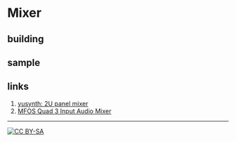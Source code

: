 # Mixer


## building

## sample

## links

1) [yusynth: 2U panel mixer](http://www.yusynth.net/Modular/index_en.html)
2) [MFOS Quad 3 Input Audio Mixer](http://musicfromouterspace.com/analogsynth_new/QUAD_AUDSUBMIX/QUAD_AUDSUBMIX.php)

---
[![CC BY-SA](https://licensebuttons.net/l/by-sa/3.0/88x31.png)](https://creativecommons.org/licenses/by-sa/4.0/)
